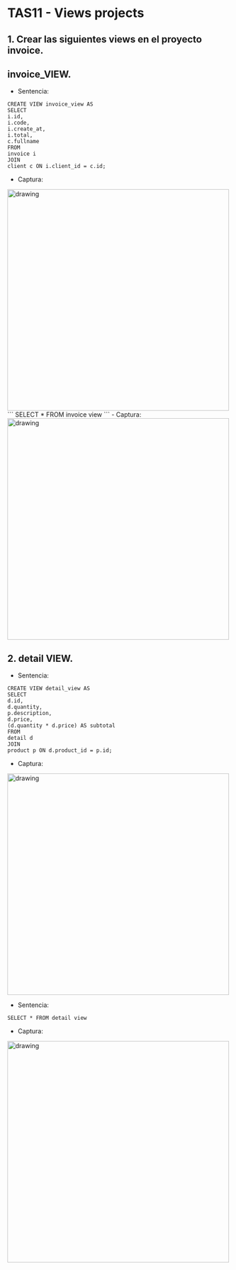 # TAS11 - Views projects
## 1. Crear las siguientes views en el proyecto invoice.
## invoice_VIEW.
  - Sentencia:
  ```
  CREATE VIEW invoice_view AS
  SELECT
  i.id,
  i.code,
  i.create_at,
  i.total,
  c.fullname
  FROM 
  invoice i
  JOIN 
  client c ON i.client_id = c.id;
  ```
  - Captura:

<img src="./capturas_tas11/view01.jpg" alt="drawing" width="500"/>
  ```
 SELECT * FROM invoice view
  ```
  - Captura:

<img src="./capturas_tas11/view02.jpg" alt="drawing" width="500"/>

## 2. detail VIEW.
  - Sentencia:
  ```
  CREATE VIEW detail_view AS
  SELECT 
  d.id,
  d.quantity,
  p.description,
  d.price,
  (d.quantity * d.price) AS subtotal
  FROM 
  detail d
  JOIN 
  product p ON d.product_id = p.id;

  ```
  - Captura:

<img src="./capturas_tas11/view03.jpg" alt="drawing" width="500"/>

 - Sentencia:
  ```
  SELECT * FROM detail view

  ```
   - Captura:
<img src="./capturas_tas11/view04.jpg" alt="drawing" width="500"/>